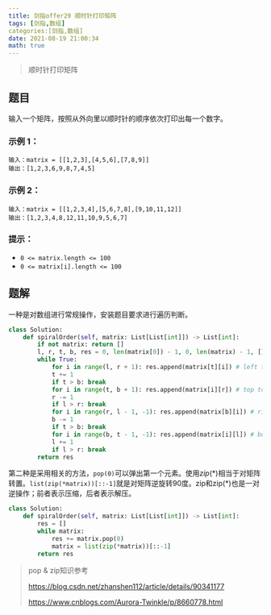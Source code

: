 ```yaml
---
title: 剑指offer29 顺时针打印矩阵
tags: [剑指,数组]
categories:[剑指,数组]
date: 2021-08-19 21:00:34
math: true
---
```


>  顺时针打印矩阵

## 题目

输入一个矩阵，按照从外向里以顺时针的顺序依次打印出每一个数字。

### 示例 1：

```
输入：matrix = [[1,2,3],[4,5,6],[7,8,9]]
输出：[1,2,3,6,9,8,7,4,5]
```

### 示例 2：

```
输入：matrix = [[1,2,3,4],[5,6,7,8],[9,10,11,12]]
输出：[1,2,3,4,8,12,11,10,9,5,6,7]
```

### 提示：

- `0 <= matrix.length <= 100`
- `0 <= matrix[i].length <= 100`

## 题解

一种是对数组进行常规操作，安装题目要求进行遍历判断。

```python
class Solution:
    def spiralOrder(self, matrix: List[List[int]]) -> List[int]:
        if not matrix: return []
        l, r, t, b, res = 0, len(matrix[0]) - 1, 0, len(matrix) - 1, []
        while True:
            for i in range(l, r + 1): res.append(matrix[t][i]) # left to right
            t += 1
            if t > b: break
            for i in range(t, b + 1): res.append(matrix[i][r]) # top to bottom
            r -= 1
            if l > r: break
            for i in range(r, l - 1, -1): res.append(matrix[b][i]) # right to left
            b -= 1
            if t > b: break
            for i in range(b, t - 1, -1): res.append(matrix[i][l]) # bottom to top
            l += 1
            if l > r: break
        return res

```
第二种是采用相关的方法，`pop(0)`可以弹出第一个元素。使用$zip(*)$相当于对矩阵转置。`list(zip(*matrix))[::-1]`就是对矩阵逆旋转90度。zip和zip(*)也是一对逆操作；前者表示压缩，后者表示解压。
```python
class Solution:
    def spiralOrder(self, matrix: List[List[int]]) -> List[int]:
        res = []
        while matrix:
            res += matrix.pop(0)
            matrix = list(zip(*matrix))[::-1]
        return res
```

> pop & zip知识参考
>
> https://blog.csdn.net/zhanshen112/article/details/90341177
>
> https://www.cnblogs.com/Aurora-Twinkle/p/8660778.html
